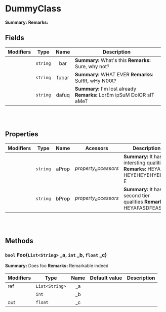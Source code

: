 
# DummyClass
**Summary:** 
**Remarks:** 

## Fields

|Modifiers            |Type          | Name         | Description
|---------------------|--------------|:------------:|------------
|  | `string` | bar | **Summary:** What's this  **Remarks:** Sure, why not? 
|  | `string` | fubar | **Summary:** WHAT EVER  **Remarks:** SuRR, wHy N00t? 
|  | `string` | dafuq | **Summary:** I'm lost already  **Remarks:** LorEm ipSuM DolOR sIT aMeT 

<br/>
<br/>

## Properties

|Modifiers            | Type            | Name            | Acessors             | Description
|---------------------|-----------------|:---------------:|----------------------|------------
| | `string` | aProp | $property_accessors$ | **Summary:** It has intersting qualities  **Remarks:** HEYA E HEYEHEYEHYEHYA E 
| | `string` | bProp | $property_accessors$ | **Summary:** It has second tier qualities  **Remarks:** HEYAFASDFEAS 

<br/>
<br/>

## Methods


### **`bool` Foo(`List<String>` _a, `int` _b, `float` _c)**

**Summary:** Does foo 
**Remarks:** Remarkable indeed 

| Modifiers       | Type             | Name             | Default value | Description
|-----------------|------------------|:----------------:|---------------|------------
| ref  |`List<String>` | \_a | ` ` | 
|  |`int` | \_b | ` ` | 
| out  |`float` | \_c | ` ` | 

<br/>
<br/>


